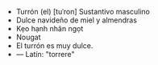 - Turrón (el)	[tuˈron]	Sustantivo masculino  
- Dulce navideño de miel y almendras  
- Kẹo hạnh nhân ngọt  
- Nougat  
- El turrón es muy dulce.  
- —	Latín: "torrere"